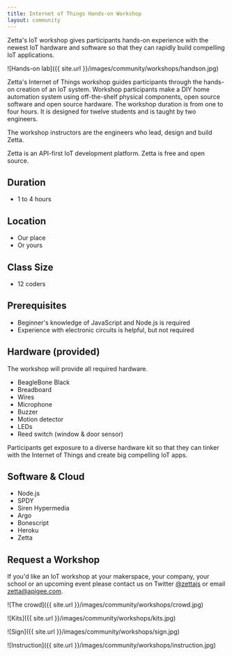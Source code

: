 ```yaml
---
title: Internet of Things Hands-on Workshop
layout: community
---
```


Zetta's IoT workshop gives participants hands-on experience with the newest IoT hardware and software so that they can rapidly build compelling IoT applications.

![Hands-on lab]({{ site.url }}/images/community/workshops/handson.jpg)

Zetta's Internet of Things workshop guides participants through the hands-on creation of an IoT system.
Workshop participants make a DIY home automation system using off-the-shelf physical components, open source software and open source hardware. The workshop duration is from one to four hours. It is designed for twelve students and is taught by two engineers.

The workshop instructors are the engineers who lead, design and build Zetta.

Zetta is an API-first IoT development platform. Zetta is free and open source.

## Duration

* 1 to 4 hours

## Location

* Our place
* Or yours

## Class Size

* 12 coders

## Prerequisites

* Beginner's knowledge of JavaScript and Node.js is required
* Experience with electronic circuits is helpful, but not required

## Hardware (provided)

The workshop will provide all required hardware.

* BeagleBone Black
* Breadboard
* Wires
* Microphone
* Buzzer
* Motion detector
* LEDs
* Reed switch (window & door sensor)

Participants get exposure to a diverse hardware kit so that they can tinker with the Internet of Things and create big compelling IoT apps.

## Software & Cloud

* Node.js
* SPDY
* Siren Hypermedia
* Argo
* Bonescript
* Heroku
* Zetta

## Request a Workshop

If you'd like an IoT workshop at your makerspace, your company, your school or an upcoming event please contact us on Twitter [@zettajs](http://twitter.com/zettajs) or email [zetta@apigee.com](mailto:zetta@apigee.com).

![The crowd]({{ site.url }}/images/community/workshops/crowd.jpg)

![Kits]({{ site.url }}/images/community/workshops/kits.jpg)

![Sign]({{ site.url }}/images/community/workshops/sign.jpg)

![Instruction]({{ site.url }}/images/community/workshops/instruction.jpg)

